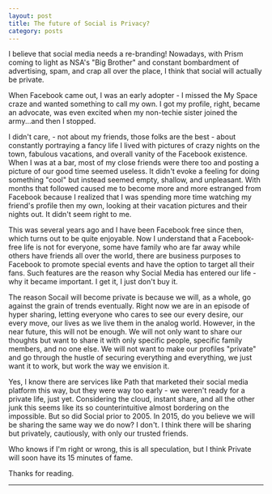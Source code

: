 ```yaml
---
layout: post
title: The future of Social is Privacy?
category: posts
---
```


I believe that social media needs a re-branding! Nowadays, with Prism coming to light as NSA's "Big Brother" and constant bombardment of advertising, spam, and crap all over the place, I think that social will actually be private.

When Facebook came out, I was an early adopter - I missed the My Space craze and wanted something to call my own. I got my profile, right, became an advocate, was even excited when my non-techie sister joined the army...and then I stopped.

I didn't care, - not about my friends, those folks are the best - about constantly portraying a fancy life I lived with pictures of crazy nights on the town, fabulous vacations, and overall vanity of the Facebook existence. When I was at a bar, most of my close friends were there too and posting a picture of our good time seemed useless. It didn't evoke a feeling for doing something "cool" but instead seemed empty, shallow, and unpleasant. With months that followed caused me to become more and more estranged from Facebook because I realized that I was spending more time watching my friend's profile then my own, looking at their vacation pictures and their nights out. It didn't seem right to me.

This was several years ago and I have been Facebook free since then, which turns out to be quite enjoyable. Now I understand that a Facebook-free life is not for everyone, some have family who are far away while others have friends all over the world, there are business purposes to Facebook to promote special events and have the option to target all their fans. Such features are the reason why Social Media has entered our life - why it became important. I get it, I just don't buy it.
 
The reason Socail will become private is because we will, as a whole, go against the grain of trends eventually. Right now we are in an episode of hyper sharing, letting everyone who cares to see our every desire, our every move, our lives as we live them in the analog world. However, in the near future, this will not be enough. We will not only want to share our thoughts but want to share it with only specific people, specific family members, and no one else. We will not want to make our profiles "private" and go through the hustle of securing everything and everything, we just want it to work, but work the way we envision it.

Yes, I know there are services like Path that marketed their social media platform this way, but they were way too early - we weren't ready for a private life, just yet. Considering the cloud, instant share, and all the other junk this seems like its so counterintuitive almost bordering on the impossible. But so did Social prior to 2005. In 2015, do you believe we will be sharing the same way we do now? I don't. I think there will be sharing but privately, cautiously, with only our trusted friends.

Who knows if I'm right or wrong, this is all speculation, but I think Private will soon have its 15 minutes of fame. 


Thanks for reading.


---

[jekyll]: https://github.com/mojombo/jekyll
[zh]: http://zachholman.com
[left]: https://github.com/holman/left#readme
[twitter]: https://twitter.com/bardworx


